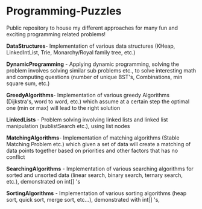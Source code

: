 # Programming-Puzzles
Public repository to house my different approaches for many fun and exciting programming related problems!

**DataStructures**- Implementation of various data structures (KHeap, LinkedIntList, Trie, Monarchy/Royal family tree, etc.)

**DynamicProgramming** - Applying dynamic programming, solving the problem involves solving similar sub problems etc., to solve interesting math and computing questions (number of unique BST's, Combinations, min square sum, etc.)

**GreedyAlgorithms**- Implementation of various greedy Algorithms (Dijkstra's, word to word, etc.) which assume at a certain step the optimal one (min or max) will lead to the right solution

**LinkedLists** - Problem solving involving linked lists and linked list manipulation (sublistSearch etc.), using list nodes

**MatchingAlgorithms**- Implementation of matching algorithms (Stable Matching Problem etc.) which given a set of data will create a matching of data points together based on priorities and other factors that has no conflict

**SearchingAlgorithms** - Implementation of various searching algorithms for sorted and unsorted data (linear search, binary search, ternary search, etc.), demonstrated on int[] 's

**SortingAlgorithms** - Implementation of various sorting algorithms (heap sort, quick sort, merge sort, etc...), demonstrated with int[] 's,
